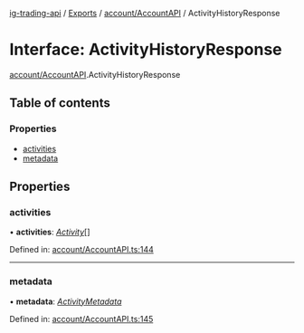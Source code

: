 [ig-trading-api](../README.md) / [Exports](../modules.md) / [account/AccountAPI](../modules/account_accountapi.md) / ActivityHistoryResponse

# Interface: ActivityHistoryResponse

[account/AccountAPI](../modules/account_accountapi.md).ActivityHistoryResponse

## Table of contents

### Properties

- [activities](account_accountapi.activityhistoryresponse.md#activities)
- [metadata](account_accountapi.activityhistoryresponse.md#metadata)

## Properties

### activities

• **activities**: [_Activity_](account_accountapi.activity.md)[]

Defined in: [account/AccountAPI.ts:144](https://github.com/bennycode/ig-trading-api/blob/afea174/src/account/AccountAPI.ts#L144)

---

### metadata

• **metadata**: [_ActivityMetadata_](account_accountapi.activitymetadata.md)

Defined in: [account/AccountAPI.ts:145](https://github.com/bennycode/ig-trading-api/blob/afea174/src/account/AccountAPI.ts#L145)
